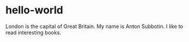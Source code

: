 # hello-world
London is the capital of Great Britain. My name is Anton Subbotin. I like to read interesting books.
